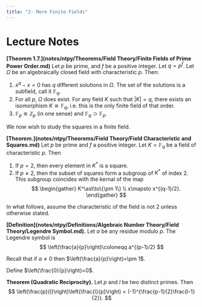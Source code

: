 ```yaml
---
title: "2- More Finite Fields"
---
```


# Lecture Notes
**[Theorem 1.7.](notes/ntpy/Theorems/Field Theory/Finite Fields of Prime Power Order.md)** Let $p$ be prime, and $f$ be a positive integer. Let $q=p^f$. Let $\Omega$ be an algebraically closed field with characteristic $p$. Then:
1. $x^q-x=0$ has $q$ different solutions in $\Omega$. The set of the solutions is a subfield, call it $\mathbb{F}_q$.
2. For all $p$, $\Omega$ does exist. For any field $K$ such that $|K|=q$, there exists an isomorphism $K\cong \mathbb{F}_q$, i.e. this is the only finite field of that order.
3. $\mathbb{F}_p\cong\mathbb{Z}_p$ (in one sense) and $\mathbb{F}_q \supset\mathbb{F}_p$.

We now wish to study the squares in a finite field.

**[Theorem.](notes/ntpy/Theorems/Field Theory/Field Characteristic and Squares.md)** Let $p$ be prime and $f$ a positive integer. Let $K=\mathbb{F}_q$ be a field of characteristic $p$. Then 
1. If $p=2$, then every element in $K^\ast$ is a square.
2. If $p\neq 2$, then the subset of squares form a subgroup of $K^\ast$ of index 2. This subgroup coincides with the kernal of the map
$$
\begin{gather}
K^\ast\to\{\pm 1\} \\
x\mapsto x^{(q-1)/2}.
\end{gather}
$$

In what follows, assume the characteristic of the field is not 2 unless otherwise stated.

**[Definition](notes/ntpy/Definitions/Algebraic Number Theory/Field Theory/Legendre Symbol.md).** Let $a$ be any residue modulo $p$. The Legendre symbol is 
$$
\left(\frac{a}{p}\right)\coloneqq a^{(p-1)/2} 
$$

Recall that if $a\neq 0$ then $\left(\frac{a}{p}\right)=\pm 1$.

Define $\left(\frac{0}{p}\right)=0$.

**Theorem (Quadratic Reciprocity).** Let $p$ and $l$ be two distinct primes. Then 
$$
\left(\frac{p}{l}\right)\left(\frac{l}{p}\right) = (-1)^{\frac{p-1}{2}\frac{l-1}{2}}.
$$

